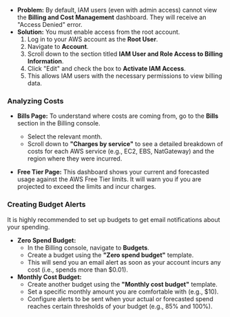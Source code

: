
- **Problem:** By default, IAM users (even with admin access) cannot view the **Billing and Cost Management** dashboard. They will receive an "Access Denied" error.
- **Solution:** You must enable access from the root account.
   1. Log in to your AWS account as the **Root User**.
   2. Navigate to **Account**.
   3. Scroll down to the section titled **IAM User and Role Access to Billing Information**.
   4. Click "Edit" and check the box to **Activate IAM Access**.
   5. This allows IAM users with the necessary permissions to view billing data.
### Analyzing Costs

- **Bills Page:** To understand where costs are coming from, go to the **Bills** section in the Billing console.
   
   - Select the relevant month.
   - Scroll down to **"Charges by service"** to see a detailed breakdown of costs for each AWS service (e.g., EC2, EBS, NatGateway) and the region where they were incurred.
- **Free Tier Page:** This dashboard shows your current and forecasted usage against the AWS Free Tier limits. It will warn you if you are projected to exceed the limits and incur charges.

### Creating Budget Alerts

It is highly recommended to set up budgets to get email notifications about your spending.
- **Zero Spend Budget:**
   - In the Billing console, navigate to **Budgets**.
   - Create a budget using the **"Zero spend budget"** template.
   - This will send you an email alert as soon as your account incurs any cost (i.e., spends more than $0.01).
- **Monthly Cost Budget:**
   - Create another budget using the **"Monthly cost budget"** template.
   - Set a specific monthly amount you are comfortable with (e.g., $10).
   - Configure alerts to be sent when your actual or forecasted spend reaches certain thresholds of your budget (e.g., 85% and 100%).


